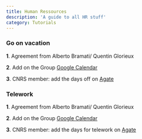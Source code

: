 ```yaml
---
title: Human Ressources
description: 'A guide to all HR stuff'
category: Tutorials
---
```


### Go on vacation

**1**. Agreement from Alberto Bramati/ Quentin Glorieux

**2**. Add on the Group [Google Calendar](/group-organization/tools/)


**3**. CNRS member: add the days off on [Agate](https://agate-tempo.cnrs.fr)

### Telework

**1**. Agreement from Alberto Bramati/ Quentin Glorieux

**2**. Add on the Group [Google Calendar](/group-organization/tools/)


**3**. CNRS member: add the days for telework on [Agate](https://agate-tempo.cnrs.fr)
